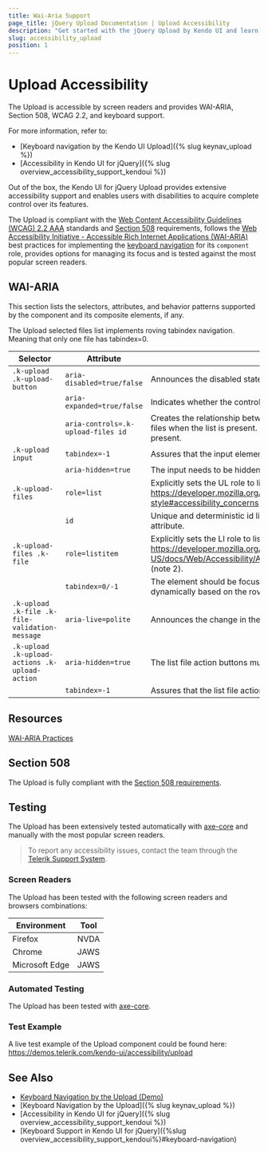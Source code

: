 ```yaml
---
title: Wai-Aria Support
page_title: jQuery Upload Documentation | Upload Accessibility
description: "Get started with the jQuery Upload by Kendo UI and learn about its accessibility support for WAI-ARIA, Section 508, and WCAG 2.2."
slug: accessibility_upload
position: 1
---
```


# Upload Accessibility

The Upload is accessible by screen readers and provides WAI-ARIA, Section 508, WCAG 2.2, and keyboard support.

 For more information, refer to:
* [Keyboard navigation by the Kendo UI Upload]({% slug keynav_upload %})
* [Accessibility in Kendo UI for jQuery]({% slug overview_accessibility_support_kendoui %})




Out of the box, the Kendo UI for jQuery Upload provides extensive accessibility support and enables users with disabilities to acquire complete control over its features.


The Upload is compliant with the [Web Content Accessibility Guidelines (WCAG) 2.2 AAA](https://www.w3.org/TR/WCAG22/) standards and [Section 508](https://www.section508.gov/) requirements, follows the [Web Accessibility Initiative - Accessible Rich Internet Applications (WAI-ARIA)](https://www.w3.org/WAI/ARIA/apg/) best practices for implementing the [keyboard navigation](#keyboard-navigation) for its `component` role, provides options for managing its focus and is tested against the most popular screen readers.

## WAI-ARIA


This section lists the selectors, attributes, and behavior patterns supported by the component and its composite elements, if any.


The Upload selected files list implements roving tabindex navigation. Meaning that only one file has tabindex=0.

| Selector | Attribute | Usage |
| -------- | --------- | ----- |
| `.k-upload .k-upload-button` | `aria-disabled=true/false` | Announces the disabled state of the upload button. |
|  | `aria-expanded=true/false` | Indicates whether the controlled list of files is present/visible |
|  | `aria-controls=.k-upload-files id` | Creates the relationship between the button and the list of selected files when the list is present. Remove the attribute when list is not present. |
| `.k-upload input` | `tabindex=-1` | Assures that the input element inside the upload is not focusable. |
|  | `aria-hidden=true` | The input needs to be hidden from the readers. |
| `.k-upload-files` | `role=list` | Explicitly sets the UL role to list because of https://developer.mozilla.org/en-US/docs/Web/CSS/list-style#accessibility_concerns |
|  | `id` | Unique and deterministic id linked to the button aria-controls attribute. |
| `.k-upload-files .k-file` | `role=listitem` | Explicitly sets the LI role to listitem because of https://developer.mozilla.org/en-US/docs/Web/Accessibility/ARIA/Roles/listitem_role#best_practices (note 2). |
|  | `tabindex=0/-1` | The element should be focusable. Value should be changed dynamically based on the roving tabindex navigation. |
| `.k-upload .k-file .k-file-validation-message` | `aria-live=polite` | Announces the change in the upload status of the file. |
| `.k-upload .k-upload-actions .k-upload-action` | `aria-hidden=true` | The list file action buttons must be hidden from the readers. |
|  | `tabindex=-1` | Assures that the list file action buttons are not focusable elements. |

## Resources

[WAI-ARIA Practices](https://www.w3.org/WAI/ARIA/apg/)

## Section 508


The Upload is fully compliant with the [Section 508 requirements](http://www.section508.gov/).

## Testing


The Upload has been extensively tested automatically with [axe-core](https://github.com/dequelabs/axe-core) and manually with the most popular screen readers.

> To report any accessibility issues, contact the team through the [Telerik Support System](https://www.telerik.com/account/support-center).

### Screen Readers


The Upload has been tested with the following screen readers and browsers combinations:

| Environment | Tool |
| ----------- | ---- |
| Firefox | NVDA |
| Chrome | JAWS |
| Microsoft Edge | JAWS |



### Automated Testing
The Upload has been tested with [axe-core](https://github.com/dequelabs/axe-core).
### Test Example
A live test example of the Upload component could be found here: https://demos.telerik.com/kendo-ui/accessibility/upload
## See Also
* [Keyboard Navigation by the Upload (Demo)](https://demos.telerik.com/kendo-ui/upload/keyboard-navigation)
* [Keyboard Navigation by the Upload]({% slug keynav_upload %})
* [Accessibility in Kendo UI for jQuery]({% slug overview_accessibility_support_kendoui %})
* [Keyboard Support in Kendo UI for jQuery]({%slug overview_accessibility_support_kendoui%}#keyboard-navigation)